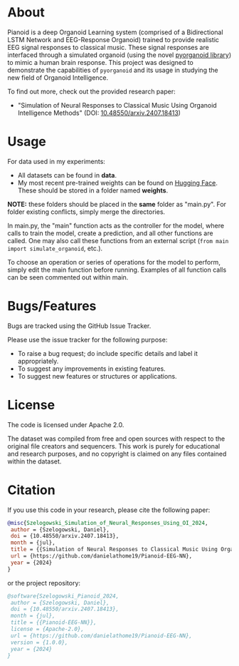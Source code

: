 # About
Pianoid is a deep Organoid Learning system (comprised of a Bidirectional LSTM Network and EEG-Response Organoid) trained to provide realistic EEG signal responses to classical music.
These signal responses are interfaced through a simulated organoid (using the novel [pyorganoid library](https://github.com/danielathome19/pyorganoid)) to mimic a human brain response.
This project was designed to demonstrate the capabilities of `pyorganoid` and its usage in studying the new field of Organoid Intelligence.

To find out more, check out the provided research paper:
  * "Simulation of Neural Responses to Classical Music Using Organoid Intelligence Methods" (DOI: [10.48550/arxiv.2407.18413](https://doi.org/10.48550/arxiv.2407.18413))

# Usage
For data used in my experiments:
  * All datasets can be found in **data**.
  * My most recent pre-trained weights can be found on [Hugging Face](https://huggingface.co/danielathome19/Pianoid-EEG-NN/blob/main/lstm_model.h5). These should be stored in a folder named **weights**.

**NOTE:** these folders should be placed in the **same** folder as "main.py". For folder existing conflicts, simply merge the directories.

In main.py, the "main" function acts as the controller for the model, where calls to train the model, create a prediction, and all other functions are called. One may also call these functions from an external script (`from main import simulate_organoid`, etc.).

To choose an operation or series of operations for the model to perform, simply edit the main function before running. Examples of all function calls can be seen commented out within main.

# Bugs/Features
Bugs are tracked using the GitHub Issue Tracker.

Please use the issue tracker for the following purpose:
  * To raise a bug request; do include specific details and label it appropriately.
  * To suggest any improvements in existing features.
  * To suggest new features or structures or applications.
  
# License
The code is licensed under Apache 2.0.

The dataset was compiled from free and open sources with respect to the original file creators and sequencers. This work is purely for educational and research purposes, and no copyright is claimed on any files contained within the dataset.


# Citation

If you use this code in your research, please cite the following paper:

```bibtex
@misc{Szelogowski_Simulation_of_Neural_Responses_Using_OI_2024,
 author = {Szelogowski, Daniel},
 doi = {10.48550/arxiv.2407.18413},
 month = {jul},
 title = {{Simulation of Neural Responses to Classical Music Using Organoid Intelligence Methods}},
 url = {https://github.com/danielathome19/Pianoid-EEG-NN},
 year = {2024}
}
```

or the project repository:

```bibtex
@software{Szelogowski_Pianoid_2024,
 author = {Szelogowski, Daniel},
 doi = {10.48550/arxiv.2407.18413},
 month = {jul},
 title = {{Pianoid-EEG-NN}},
 license = {Apache-2.0},
 url = {https://github.com/danielathome19/Pianoid-EEG-NN},
 version = {1.0.0},
 year = {2024}
}
```